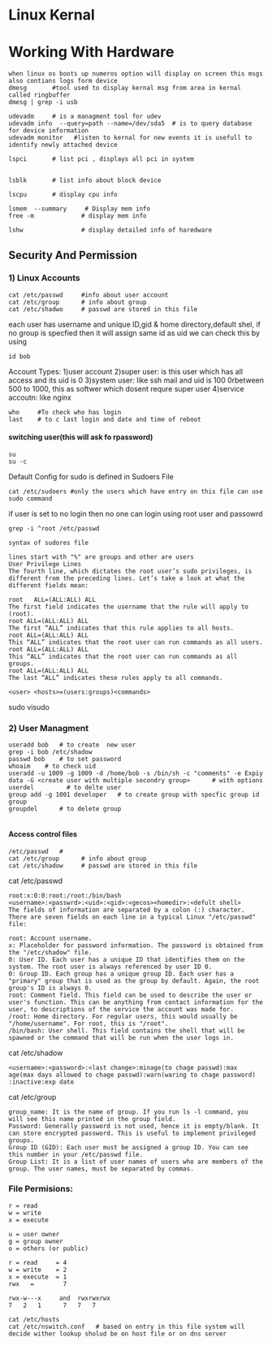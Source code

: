 


# Linux Kernal


# Working With Hardware
```
when linux os boots up numeros option will display on screen this msgs also contians logs form device 
dmesg       #tool used to display kernal msg from area in kernal called ringbuffer
dmesg | grep -i usb

udevadm     # is a managment tool for udev
udevadm info  --query=path --name=/dev/sda5  # is to query database for device information
udevadm monitor   #listen to kernal for new events it is usefull to identify newly attached device 

lspci       # list pci , displays all pci in system


lsblk       # list info about block device

lscpu       # display cpu info

lsmem  --summary     # Display mem info 
free -m             # display mem info

lshw                # display detailed info of haredware
```


## Security And Permission
### 1) Linux Accounts
```
cat /etc/passwd     #info about user account
cat /etc/group      # info about group 
cat /etc/shadwo     # passwd are stored in this file
```

each user has username and unique ID,gid & home directory,default shel, if no group is specfied then it will assign same id as uid
we can check this by using
```
id bob
```
Account Types:
1)user account
2)super user: is this user which has all access and its uid is 0
3)system user: like ssh mail and uid is 100 0rbetween 500 to 1000, this as softwer which dosent requre super user
4)service accoutn: like nginx


```
who     #To check who has login 
last    # to c last login and date and time of reboot
```
####  switching user(this will ask fo rpassword)

```
su 
su -c 
```

Default Config for sudo is defined in Sudoers File

```
cat /etc/sudoers #only the users which have entry on this file can use sudo command
```
if user is set to no login then no one can login using root user and passowrd
```
grep -i ^root /etc/passwd

syntax of sudores file

lines start with "%" are groups and other are users
User Privilege Lines
The fourth line, which dictates the root user’s sudo privileges, is different from the preceding lines. Let’s take a look at what the different fields mean:

root   ALL=(ALL:ALL) ALL
The first field indicates the username that the rule will apply to (root).
root ALL=(ALL:ALL) ALL
The first “ALL” indicates that this rule applies to all hosts.
root ALL=(ALL:ALL) ALL
This “ALL” indicates that the root user can run commands as all users.
root ALL=(ALL:ALL) ALL
This “ALL” indicates that the root user can run commands as all groups.
root ALL=(ALL:ALL) ALL
The last “ALL” indicates these rules apply to all commands.

<user> <hosts>=(users:groups)<commands>
```
sudo visudo

###  2) User Managment

```
useradd bob   # to create  new user
grep -i bob /etc/shadow
passwd bob    # to set password
whoaim    # to check uid
useradd -u 1009 -g 1009 -d /home/bob -s /bin/sh -c "comments" -e Expiy data -G <create user with multiple secondry group>      # with options
userdel         # to delte user
group add -g 1001 developer   # to create group with specfic group id group
groupdel      # to delete group


```


#### Access control files

```
/etc/passwd   #
cat /etc/group      # info about group 
cat /etc/shadow     # passwd are stored in this file
```

cat /etc/passwd

```
root:x:0:0:root:/root:/bin/bash
<username>:<passwrd>:<uid>:<gid>:<gecos><homedir>:<defult shell>
The fields of information are separated by a colon (:) character. There are seven fields on each line in a typical Linux "/etc/passwd" file:

root: Account username.
x: Placeholder for password information. The password is obtained from the "/etc/shadow" file.
0: User ID. Each user has a unique ID that identifies them on the system. The root user is always referenced by user ID 0.
0: Group ID. Each group has a unique group ID. Each user has a "primary" group that is used as the group by default. Again, the root group's ID is always 0.
root: Comment field. This field can be used to describe the user or user's function. This can be anything from contact information for the user, to descriptions of the service the account was made for.
/root: Home directory. For regular users, this would usually be "/home/username". For root, this is "/root".
/bin/bash: User shell. This field contains the shell that will be spawned or the command that will be run when the user logs in.
```
cat /etc/shadow
```
<username>:<password>:<last change>:minage(to chage passwd):max age(max days allowed to chage passwd):warn(waring to chage password)
:inactive:exp date
```

cat /etc/group
```
group_name: It is the name of group. If you run ls -l command, you will see this name printed in the group field.
Password: Generally password is not used, hence it is empty/blank. It can store encrypted password. This is useful to implement privileged groups.
Group ID (GID): Each user must be assigned a group ID. You can see this number in your /etc/passwd file.
Group List: It is a list of user names of users who are members of the group. The user names, must be separated by commas.
```

### File Permisions:

```
r = read
w = write
x = execute

u = user owner
g = group owner
o = others (or public)

r = read     = 4
w = write    = 2
x = execute  = 1
rwx   =	       7 

rwx-w---x     and  rwxrwxrwx
7   2   1	   7   7   7
```



```
cat /etc/hosts
cat /etc/nswitch.conf   # based on entry in this file system will decide wither lookup sholud be on host file or on dns server
```
